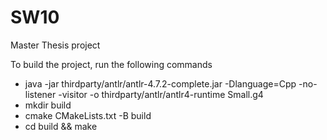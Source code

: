 # SW10
Master Thesis project

To build the project, run the following commands
- java -jar thirdparty/antlr/antlr-4.7.2-complete.jar -Dlanguage=Cpp -no-listener -visitor -o thirdparty/antlr/antlr4-runtime Small.g4
- mkdir build
- cmake CMakeLists.txt -B build
- cd build && make
